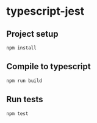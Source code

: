 # typescript-jest
## Project setup
`npm install`
## Compile to typescript
`npm run build`
## Run tests
`npm test`
